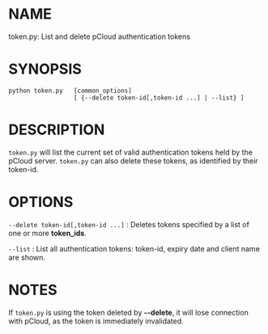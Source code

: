 # NAME
token.py: List and delete pCloud authentication tokens

# SYNOPSIS
```
python token.py   [common_options]
                  [ {--delete token-id[,token-id ...] | --list} ]
```

# DESCRIPTION
`token.py` will list the current set of valid authentication tokens
held by the pCloud server. `token.py` can also delete these tokens,
as identified by their token-id.

# OPTIONS
```--delete token-id[,token-id ...]```
: Deletes tokens specified by a list of one or more **token_ids**.

```--list```
: List all authentication tokens: token-id, expiry date and client
  name are shown.

# NOTES
If `token.py` is using the token deleted by **--delete**, it will lose
connection with pCloud, as the token is immediately invalidated.
